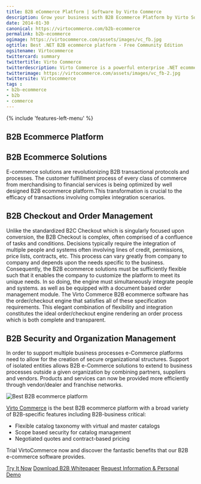 ```yaml
---
title: B2B eCommerce Platform | Software by Virto Commerce
description: Grow your business with B2B Ecommerce Platform by Virto Software. The Truly Scalable Enterprise Solution based on Cloud. Mobile Friendly, Easily Integrated, Agile Devoted.
date: 2014-01-30
canonical: https://virtocommerce.com/b2b-ecommerce
permalink: b2b-ecommerce
ogimage: https://virtocommerce.com/assets/images/vc_fb.jpg
ogtitle: Best .NET B2B ecommerce platform - Free Community Edition
ogsitename: Virtocommerce
twittercard: summary
twittertitle: Virto Commerce
twitterdescription: Virto Commerce is a powerful enterprise .NET ecommerce platform for creating flexible B2B solutions. Try it free with Free Community License
twitterimage: https://virtocommerce.com/assets/images/vc_fb-2.jpg
twittersite: Virtocommerce
tags : 
- b2b-ecommerce
- b2b
- commerce
---
```

<article role="main" class="main">
	<div class="business-features clearfix __responsive">
		{% include 'features-left-menu' %}
		<div class="business-cnt">
			<div class="head __promo">
				<h1 class="title">B2B Ecommerce Platform</h1>
			</div>
			<h2 class="sub-title">B2B Ecommerce Solutions</h2>
			<p class="text">E-commerce solutions are revolutionizing B2B transactional protocols and processes. The customer fulfillment process of every class of commerce from merchandising to financial services is being optimized by well designed B2B ecommerce platform.This transformation is crucial to the efficacy of transactions involving complex integration scenarios.</p>
			<h2 class="sub-title">B2B Checkout and Order Management</h2>
			<p class="text">Unlike the standardized B2C Checkout which is singularly focused upon conversion, the B2B Checkout is complex, often comprised of a confluence of tasks and conditions. Decisions typically require the integration of multiple people and systems often involving lines of credit, permissions, price lists, contracts, etc. This process can vary greatly from company to company and depends upon the needs specific to the business. Consequently, the B2B ecommerce solutions must be sufficiently flexible such that it enables the company to customize the platform to meet its unique needs. In so doing, the engine must simultaneously integrate people and systems. as well as be equipped with a document based order management module. The Virto Commerce B2B ecommerce software has the order/checkout engine that satisfies all of these specification requirements. This elegant combination of flexibility and integration constitutes the ideal order/checkout engine rendering an order process which is both complete and transparent.</p>
			<h2 class="sub-title">B2B Security and Organization Management</h2>
			<p class="text">In order to support multiple business processes e-Commerce platforms need to allow for the creation of secure organizational structures. Support of isolated entities allows B2B e-Commerce solutions to extend to business processes outside a given organization by combining partners, suppliers and vendors. Products and services can now be provided more efficiently through vendor/dealer and franchise networks.</p>
			<img alt="Best B2B ecommerce platform" src="https://virtocommerce.com/admin/assets/site/features/b2b/organizations.png">
			<p class="text">
				<a href="/our-offers/enterprise-edition">Virto Commerce</a> is the best B2B ecommerce platform with a broad variety of B2B-specific features including B2B-business critical:
			</p>
			<ul class="text">
				<li>Flexible catalog taxonomy with virtual and master catalogs</li>
				<li>Scope based security for catalog management</li>
				<li>Negotiated quotes and contract-based pricing</li>
			</ul>
			<p class="text">Trial VirtoCommerce now and discover the fantastic benefits that our B2B e-commerce software provides.</p>
			<div class="buttons">
				<a class="button fill" href="/try-now">Try It Now</a>
                <a class="button fill" href="/download-b2b-whitepaper">Download B2B Whitepaper</a>
				<a class="button fill" href="/contact-us">Request Information & Personal Demo</a>
			</div>
		</div>
	</div>
</article>
